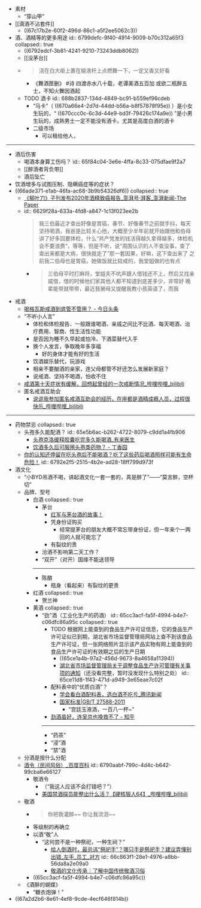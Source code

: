 - 素材
	- “穿山甲”
- [[滴酒不沾套件]]
	- ((67c17b2e-60f2-496d-86c1-a5f2ee5062c3))
- 酒、酒精等的更多用途
  id:: 6799defc-9f40-4914-9009-b70c312a65f3
  collapsed:: true
	- ((6792edcf-3b81-4241-9210-73243ddb8062))
	- [[没茅台]]
	- >浇在白大褂上裹在输液杆上点燃舞一下，一定又香又好看
		- 《舞酒匣删》 #诗
		  四渡赤水八十载，老谭美酒五百加
		  或欲二瓶醉五士，不知火舞因酒起
	- TODO 酒卡
	  id:: 688b2837-134d-4849-bc91-b559ef96cdeb
		- “马卡”（ ((670a66e4-2d7d-44dd-b56a-b8f57878f95e)) ）是小女生玩的，“ ((670ccc0c-6c3d-44e9-bd3f-79426c174a9e)) ”是小男生玩的，成熟男士一定不能没有酒卡，尤其是高度白酒的酒卡
		- 二级市场
			- 可以租给他人，
- ---
- 酒后伤害
	- 喝酒本身算工伤吗？
	  id:: 65f84c04-3e6e-4ffa-8c33-075dfae9f2a7
	- [[醉酒者背负带]]
	- 酒后坠亡
- 饮酒增多与试图压制、隐瞒癌症等的症状？
- ((66ade371-e1ab-46fa-ac68-3b9b54326df6))
  collapsed:: true
	- [《柳叶刀》子刊发布2020年酒精致癌报告_澎湃号·湃客_澎湃新闻-The Paper](https://www.thepaper.cn/newsDetail_forward_13607195)
	- id:: 6629f28a-633a-4fd8-a847-1c13f023ee2b
	  >我三伯最近才查出好像是胃癌，春节、好像春节之前就手抖，每天坚持喝酒，我爸是比较关心他，大概至少半年前就开始跟他和伯母讲了好多回要体检，什么“共产党发的钱活得越久拿得越多，体检机会不要浪费”，等等，但是不听，说“周围认识的人不查没事，查了查出来都是大病，很快就走了”那一套因果，好嘛，这下查出来了
	  之前我二伯母也是胃癌，她做饭就比较咸的，我堂姐做的也有点
		- >三伯母平时打麻将，堂姐夫不吭声跟人借钱还不上，然后又找亲戚借，借的时候他们家其他人都不知道到底差多少，非常好
		  晚辈能带就带带，最近我舅母又提醒我教小孩英语了，而我
- 戒酒
	- [喝格瓦斯戒酒到底管不管用？ - 今日头条](https://www.toutiao.com/article/6989123568571318795/)
	- “不听小人言”
		- 体检和体检报告、一般跟谁喝酒、亲戚之间比不比酒、每天喝酒、治疗费用、智商、性生活性功能
		- 是否因为睡不久早起或怕冷、下酒菜替代入手
		- 换个人发言，争取晚年多享福
			- 好的身体才能有好的生活
		- 饮酒娱乐替代，玩游戏
		- 相亲不要酗酒的亲家，连父母都管不好还怎么发展新家庭？
		- 说戒酒、坚持不喝酒，怕收不住
	- [戒酒第十天症状有缓解，回想起曾经的一次戒断情况_哔哩哔哩_bilibili](https://www.bilibili.com/video/BV1qB4y177vN/)
	- 匿名戒酒互助会
		- [说说我参加匿名戒酒互助会的经历，在座都是酒精成瘾人员，过程很快乐_哔哩哔哩_bilibili](https://www.bilibili.com/video/BV1xN4y1373Z)
- ---
- 药物禁忌
  collapsed:: true
	- 头孢多久能配酒？
	  id:: 65e5b6ac-b262-4722-8079-c9dd1a4fb906
		- [头孢克洛缓释胶囊吃完多久能喝酒_有来医生](https://www.youlai.cn/video/article/9C04A7AAPA.html)
		- [饮酒多久后可服用头孢类药物？ - 丁香园](https://ccm.dxy.cn/article/588515)
	- [你的认知还停留在吃头孢后不能喝酒？吃了这些药后喝酒照样可能有生命危险！](https://mp.weixin.qq.com/s/0ExtzfYWUmSs75n3WcCPxA)
	  id:: 6792e2f5-2515-4b2e-ad28-18ff799d973f
- 酒文化
	- “小BYD吊酒不喝，讲起酒文化一套一套的，真是醉了”——“莫言醉，空杯切”
	- 品牌、型号
		- 白酒
		  collapsed:: true
			- 茅台
				- [红军与茅台酒的故事！](https://new.qq.com/omn/20210506/20210506A099BL00.html)
				- 凭身份证购买
					- 经常提茅台的朋友大概不常忘带身份证，但一年来个一两回的人就可能忘了
				- 有裂纹的贵
			- 汾酒不影响第二天工作？
			- “双开”（对开）国缘不能送领导
			- ---
			- 陈酿
				- 瓶身（看起来）有裂纹的更贵
		- 红酒
		  collapsed:: true
			- 贺兰神
		- 黄酒
		  collapsed:: true
			- “劲”酒（工业化生产的药酒）
			  id:: 65cc3acf-fa5f-4994-b4e7-c06dfc86a95c
			  collapsed:: true
				- TODO 根据网上能查到的食品生产许可证信息，它的食品生产许可证似已到期，湖北省市场监督管理局网站上查不到该食品生产许可证，但一张网络照片显示该产品实物有网上能查到的食品生产许可证的有效期之后的生产日期
					- ((65ce1a4b-97a2-456d-9673-8a4658a11394))
					- [湖北省市场监督管理局关于调整食品生产许可管理有关事项的通知](https://scjg.hubei.gov.cn/zfxxgk/zcwj/gfwj/202101/t20210129_3324676.shtml)（还没看完整，暂时没发现什么特别之处）
					  id:: 65ce11d8-1f43-471d-a949-3e65eae7c02f
				- 配料表中的“优质白酒”？
					- [学会看白酒配料表，选白酒不吃亏_腾讯新闻](https://new.qq.com/rain/a/20210628A0CM6T00)
					- [国家标准|GB/T 27588-2011](https://openstd.samr.gov.cn/bzgk/gb/newGbInfo?hcno=D0F66321D8C594172910131EE9407F25)
						- “宫廷玉液酒，一百八一杯~”
				- [劲酒虽好，连吴京也挽救不了 - 知乎](https://zhuanlan.zhihu.com/p/663154561)
				- ---
				- “药茶”
				- “浸”酒
				- “禁”酒
	- 分酒是按什么分配
	- [酒令（民间风俗）_百度百科](https://baike.baidu.com/item/%E9%85%92%E4%BB%A4/1145949)
	  id:: 6790aabf-799c-4d4c-b642-99cba6e66127
		- 敬酒令
			- （“我这人应该不会打错吧？”）
			- [美国禁酒探员能整出什么活？【硬核狠人64】_哔哩哔哩_bilibili](https://www.bilibili.com/video/BV1ft421H7xk)
	- 敬酒
		- >你把我灌醉~~ 你让我流泪~~
		- 等级制的再确立
		- 以酒“敬”人
			- “这何尝不是一种祭祀，一种生祠？”
				- [给人倒酒时，最忌讳“祭祀手”？哪只手是祭祀手？建议弄懂别出错_左手_员工_对方](https://www.sohu.com/a/679600418_639466)
				  id:: 66c863f1-28e1-4976-a8bb-56da8a2e09a0
				- [敬酒的文化传承｜了解中国传统敬酒习俗](https://baijiahao.baidu.com/s?id=1773303805673856350)
		- ((65cc3acf-fa5f-4994-b4e7-c06dfc86a95c))
	- 《酒醉的蝴蝶》
		- “糖衣炮弹！”
- ((67a2d2b6-8e61-4ef8-9cde-4ecf646f814b))
